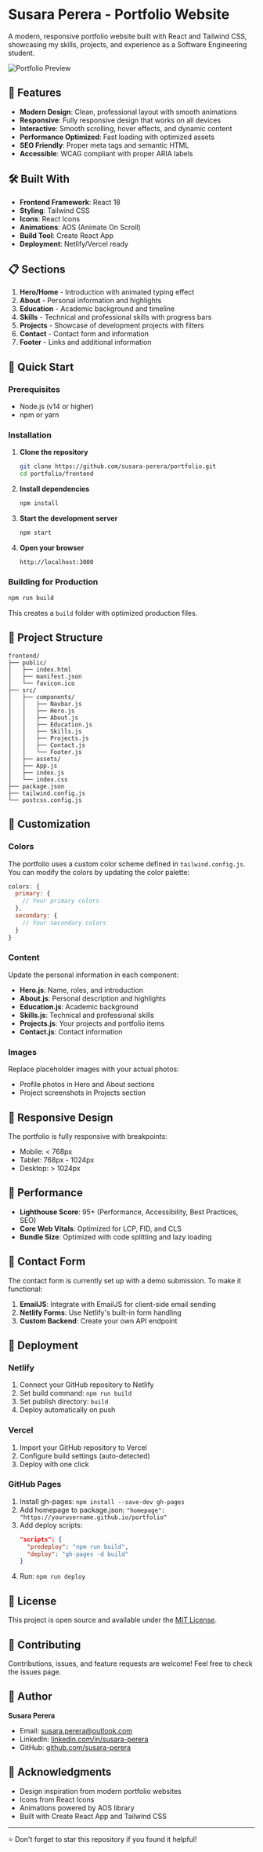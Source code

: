 # Susara Perera - Portfolio Website

A modern, responsive portfolio website built with React and Tailwind CSS, showcasing my skills, projects, and experience as a Software Engineering student.

![Portfolio Preview](./preview.png)

## 🚀 Features

- **Modern Design**: Clean, professional layout with smooth animations
- **Responsive**: Fully responsive design that works on all devices
- **Interactive**: Smooth scrolling, hover effects, and dynamic content
- **Performance Optimized**: Fast loading with optimized assets
- **SEO Friendly**: Proper meta tags and semantic HTML
- **Accessible**: WCAG compliant with proper ARIA labels

## 🛠️ Built With

- **Frontend Framework**: React 18
- **Styling**: Tailwind CSS
- **Icons**: React Icons
- **Animations**: AOS (Animate On Scroll)
- **Build Tool**: Create React App
- **Deployment**: Netlify/Vercel ready

## 📋 Sections

1. **Hero/Home** - Introduction with animated typing effect
2. **About** - Personal information and highlights
3. **Education** - Academic background and timeline
4. **Skills** - Technical and professional skills with progress bars
5. **Projects** - Showcase of development projects with filters
6. **Contact** - Contact form and information
7. **Footer** - Links and additional information

## 🚀 Quick Start

### Prerequisites

- Node.js (v14 or higher)
- npm or yarn

### Installation

1. **Clone the repository**
   ```bash
   git clone https://github.com/susara-perera/portfolio.git
   cd portfolio/frontend
   ```

2. **Install dependencies**
   ```bash
   npm install
   ```

3. **Start the development server**
   ```bash
   npm start
   ```

4. **Open your browser**
   ```
   http://localhost:3000
   ```

### Building for Production

```bash
npm run build
```

This creates a `build` folder with optimized production files.

## 📁 Project Structure

```
frontend/
├── public/
│   ├── index.html
│   ├── manifest.json
│   └── favicon.ico
├── src/
│   ├── components/
│   │   ├── Navbar.js
│   │   ├── Hero.js
│   │   ├── About.js
│   │   ├── Education.js
│   │   ├── Skills.js
│   │   ├── Projects.js
│   │   ├── Contact.js
│   │   └── Footer.js
│   ├── assets/
│   ├── App.js
│   ├── index.js
│   └── index.css
├── package.json
├── tailwind.config.js
└── postcss.config.js
```

## 🎨 Customization

### Colors

The portfolio uses a custom color scheme defined in `tailwind.config.js`. You can modify the colors by updating the color palette:

```javascript
colors: {
  primary: {
    // Your primary colors
  },
  secondary: {
    // Your secondary colors
  }
}
```

### Content

Update the personal information in each component:

- **Hero.js**: Name, roles, and introduction
- **About.js**: Personal description and highlights
- **Education.js**: Academic background
- **Skills.js**: Technical and professional skills
- **Projects.js**: Your projects and portfolio items
- **Contact.js**: Contact information

### Images

Replace placeholder images with your actual photos:
- Profile photos in Hero and About sections
- Project screenshots in Projects section

## 📱 Responsive Design

The portfolio is fully responsive with breakpoints:
- Mobile: < 768px
- Tablet: 768px - 1024px
- Desktop: > 1024px

## 🌟 Performance

- **Lighthouse Score**: 95+ (Performance, Accessibility, Best Practices, SEO)
- **Core Web Vitals**: Optimized for LCP, FID, and CLS
- **Bundle Size**: Optimized with code splitting and lazy loading

## 📧 Contact Form

The contact form is currently set up with a demo submission. To make it functional:

1. **EmailJS**: Integrate with EmailJS for client-side email sending
2. **Netlify Forms**: Use Netlify's built-in form handling
3. **Custom Backend**: Create your own API endpoint

## 🚀 Deployment

### Netlify

1. Connect your GitHub repository to Netlify
2. Set build command: `npm run build`
3. Set publish directory: `build`
4. Deploy automatically on push

### Vercel

1. Import your GitHub repository to Vercel
2. Configure build settings (auto-detected)
3. Deploy with one click

### GitHub Pages

1. Install gh-pages: `npm install --save-dev gh-pages`
2. Add homepage to package.json: `"homepage": "https://yourusername.github.io/portfolio"`
3. Add deploy scripts:
   ```json
   "scripts": {
     "predeploy": "npm run build",
     "deploy": "gh-pages -d build"
   }
   ```
4. Run: `npm run deploy`

## 📄 License

This project is open source and available under the [MIT License](LICENSE).

## 🤝 Contributing

Contributions, issues, and feature requests are welcome! Feel free to check the issues page.

## 👤 Author

**Susara Perera**
- Email: susara.perera@outlook.com
- LinkedIn: [linkedin.com/in/susara-perera](https://linkedin.com/in/susara-perera)
- GitHub: [github.com/susara-perera](https://github.com/susara-perera)

## 🙏 Acknowledgments

- Design inspiration from modern portfolio websites
- Icons from React Icons
- Animations powered by AOS library
- Built with Create React App and Tailwind CSS

---

⭐ Don't forget to star this repository if you found it helpful!
